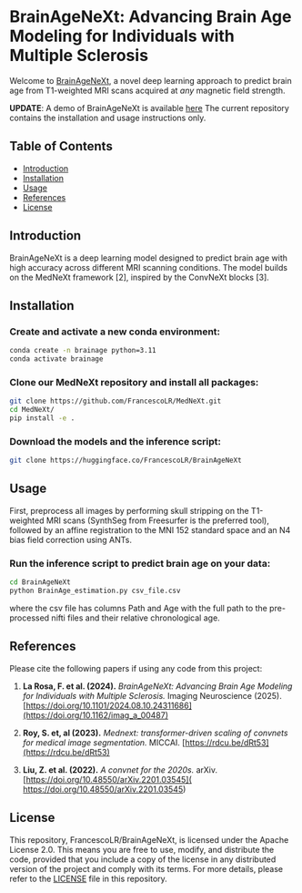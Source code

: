 # BrainAgeNeXt: Advancing Brain Age Modeling for Individuals with Multiple Sclerosis

Welcome to [BrainAgeNeXt](https://doi.org/10.1162/imag_a_00487), a novel deep learning approach to predict brain age from T1-weighted MRI scans acquired at *any* magnetic field strength.

**UPDATE**: A demo of BrainAgeNeXt is available [here](https://huggingface.co/spaces/FrancescoLR/BrainAgeNeXt)
The current repository contains the installation and usage instructions only.

## Table of Contents
- [Introduction](#introduction)
- [Installation](#installation)
- [Usage](#usage)
- [References](#references)
- [License](#license)

## Introduction
BrainAgeNeXt is a deep learning model designed to predict brain age with high accuracy across different MRI scanning conditions. The model builds on the MedNeXt framework [2], inspired by the ConvNeXt blocks [3].

## Installation
### Create and activate a new conda environment:
```bash
conda create -n brainage python=3.11
conda activate brainage
```

### Clone our MedNeXt repository and install all packages:
```bash
git clone https://github.com/FrancescoLR/MedNeXt.git
cd MedNeXt/
pip install -e .
```

### Download the models and the inference script:
```bash
git clone https://huggingface.co/FrancescoLR/BrainAgeNeXt
```


## Usage
First, preprocess all images by performing skull stripping on the T1-weighted MRI scans (SynthSeg from Freesurfer is the preferred tool), followed by an affine registration to the MNI 152 standard space and an N4 bias field correction using ANTs.
### Run the inference script to predict brain age on your data:

```bash
cd BrainAgeNeXt
python BrainAge_estimation.py csv_file.csv
```

where the csv file has columns Path and Age with the full path to the pre-processed nifti files and their relative chronological age. 

## References
Please cite the following papers if using any code from this project:

1. **La Rosa, F. et al. (2024).** *BrainAgeNeXt: Advancing Brain Age Modeling for Individuals with Multiple Sclerosis.* Imaging Neuroscience (2025). [https://doi.org/10.1101/2024.08.10.24311686](https://doi.org/10.1162/imag_a_00487)

2. **Roy, S. et, al (2023).** *Mednext: transformer-driven scaling of convnets for medical image segmentation.* MICCAI. [https://rdcu.be/dRt53](https://rdcu.be/dRt53)

3. **Liu, Z. et al. (2022).** *A convnet for the 2020s.* arXiv. [https://doi.org/10.48550/arXiv.2201.03545](
https://doi.org/10.48550/arXiv.2201.03545)

## License
This repository, FrancescoLR/BrainAgeNeXt, is licensed under the Apache License 2.0. This means you are free to use, modify, and distribute the code, provided that you include a copy of the license in any distributed version of the project and comply with its terms. For more details, please refer to the [LICENSE](LICENSE) file in this repository.

